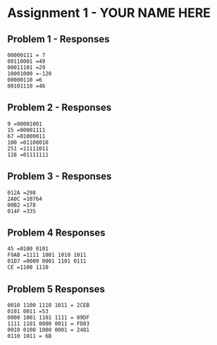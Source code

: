 # Assignment 1 - YOUR NAME HERE

## Problem 1 - Responses

```
00000111 = 7
00110001 =49
00011101 =29
10001000 =-120
00000110 =6
00101110 =46
```

## Problem 2 - Responses

```
9 =00001001
15 =00001111
67 =01000011
100 =01100010
251 =11111011
128 =01111111
```

## Problem 3 - Responses

```
012A =298
2A0C =10764
00B2 =178
014F =335
```

## Problem 4 Responses

```
45 =0100 0101
F9AB =1111 1001 1010 1011
01D7 =0000 0001 1101 0111
CE =1100 1110
```

## Problem 5 Responses

```
0010 1100 1110 1011 = 2CEB
0101 0011 =53
0000 1001 1101 1111 = 09DF
1111 1101 0000 0011 = FD03
0010 0100 1000 0001 = 2481
0110 1011 = 6B
```